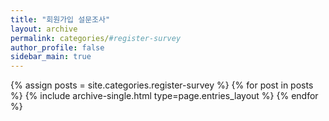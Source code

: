 ```yaml
---
title: "회원가입 설문조사"
layout: archive
permalink: categories/#register-survey
author_profile: false
sidebar_main: true
---
```



{% assign posts = site.categories.register-survey %}
{% for post in posts %} {% include archive-single.html type=page.entries_layout %} {% endfor %}